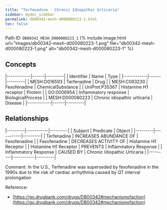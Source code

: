```yaml
---
title: "Terfenadine - Chronic Idiopathic Urticaria"
sidebar: mydoc_sidebar
permalink: db00342-mesh-d000080223-1.html
toc: false 
---
```



Path ID: `DB00342_MESH_D000080223_1`
{% include image.html url="images/db00342-mesh-d000080223-1.png" file="db00342-mesh-d000080223-1.png" alt="db00342-mesh-d000080223-1" %}

## Concepts

|------------|------|---------|
| Identifier | Name | Type    |
|------------|------|---------|
| MESH:D016593 | Terfenadine | Drug |
| MESH:C093230 | Fexofenadine | ChemicalSubstance |
| UniProt:P35367 | Histamine H1 receptor | Protein |
| GO:0006954 | Inflammatory response | BiologicalProcess |
| MESH:D000080223 | Chronic idiopathic urticaria | Disease |
|------------|------|---------|

## Relationships

|---------|-----------|---------|
| Subject | Predicate | Object  |
|---------|-----------|---------|
| Terfenadine | INCREASES ABUNDANCE OF | Fexofenadine |
| Fexofenadine | DECREASES ACTIVITY OF | Histamine H1 Receptor |
| Histamine H1 Receptor | PREVENTS | Inflammatory Response |
| Inflammatory Response | CAUSED BY | Chronic Idiopathic Urticaria |
|---------|-----------|---------|

Comment: In the U.S., Terfenadine was superseded by fexofenadine in the 1990s due to the risk of cardiac arrhythmia caused by QT interval prolongation

Reference: 
  - [https://go.drugbank.com/drugs/DB00342#mechanismofaction](https://go.drugbank.com/drugs/DB00342#mechanismofaction)

